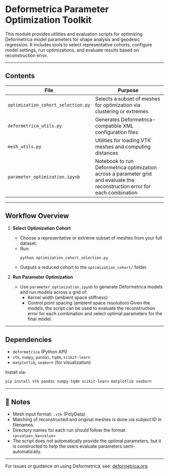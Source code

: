 # Deformetrica Parameter Optimization Toolkit

This module provides utilities and evaluation scripts for optimizing Deformetrica model parameters for shape analysis and geodesic regression. It includes tools to select representative cohorts, configure model settings, run optimizations, and evaluate results based on reconstruction error.

---

## Contents

| File                             | Purpose                                                                 |
|----------------------------------|-------------------------------------------------------------------------|
| `optimization_cohort_selection.py` | Selects a subset of meshes for optimization via clustering or extremes |
| `deformetrica_utils.py`         | Generates Deformetrica-compatible XML configuration files               |
| `mesh_utils.py`                 | Utilities for loading VTK meshes and computing distances                |
| `parameter_optimization.ipynb`  | Notebook to run Deformetrica optimization across a parameter grid and evaluate the reconstruction error for each combination|

---

## Workflow Overview

1. **Select Optimization Cohort**
   - Choose a representative or extreme subset of meshes from your full dataset.
   - Run:
     ```bash
     python optimization_cohort_selection.py
     ```
   - Outputs a reduced cohort to the `optimization_cohort/` folder.

2. **Run Parameter Optimization**
   - Use `parameter_optimization.ipynb` to generate Deformetrica models and run models across a grid of:
     - Kernel width (ambient space stiffness)
     - Control point spacing (ambient space resolution) 
	 Given the models, the script can be used to evaluate the reconstruction error for each combination and select optimal parameters for the final model.

---

## Dependencies

- `deformetrica` (Python API)
- `vtk`, `numpy`, `pandas`, `tqdm`, `scikit-learn`
- `matplotlib`, `seaborn` (for visualization)

Install via:
```bash
pip install vtk pandas numpy tqdm scikit-learn matplotlib seaborn
```

---

## 📌 Notes

- Mesh input format: `.vtk` (PolyData)
- Matching of reconstructed and original meshes is done via subject ID in filenames.
- Directory names for each run should follow the format: `cp<value>_kw<value>`
- The script does not automatically provide the optimal parameters, but it is constructed to help the users evaluate parameters semi-automatically.

---
For issues or guidance on using Deformetrica, see: [deformetrica.org](https://www.deformetrica.org/)

